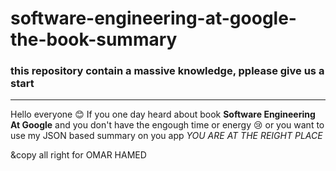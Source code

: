 # software-engineering-at-google-the-book-summary
### this repository contain a massive knowledge, pplease give us a start
***

Hello everyone 😊
If you one day heard about book **Software Engineering At Google**
and you don't have the engough time or energy 😢
or you want to use my JSON based summary on you app 
_YOU ARE AT THE REIGHT PLACE_

&copy all right for OMAR HAMED
